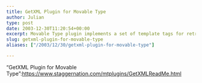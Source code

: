 ```yaml
---
title: GetXML Plugin for Movable Type
author: Julian
type: post
date: 2003-12-30T11:20:54+00:00
excerpt: Movable Type plugin implements a set of template tags for retrieving data in XML format and displaying the data on your MT-generated pages
slug: getxml-plugin-for-movable-type 
aliases: ["/2003/12/30/getxml-plugin-for-movable-type"]

---
```

&#8220;GetXML Plugin for Movable Type&#8221;:https://www.staggernation.com/mtplugins/GetXMLReadMe.html